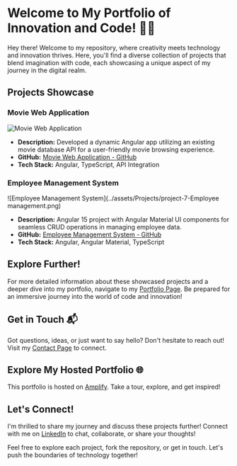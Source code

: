 # Welcome to My Portfolio of Innovation and Code! 🚀🌟

Hey there! Welcome to my repository, where creativity meets technology and innovation thrives. Here, you'll find a diverse collection of projects that blend imagination with code, each showcasing a unique aspect of my journey in the digital realm.

## Projects Showcase

### Movie Web Application
![Movie Web Application](../assets/Projects/project-9-moviesYTS.png)
- **Description:** Developed a dynamic Angular app utilizing an existing movie database API for a user-friendly movie browsing experience.
- **GitHub:** [Movie Web Application - GitHub](https://github.com/IjaasMohamed/movies-app)
- **Tech Stack:** Angular, TypeScript, API Integration

### Employee Management System
![Employee Management System](../assets/Projects/project-7-Employee management.png)
- **Description:** Angular 15 project with Angular Material UI components for seamless CRUD operations in managing employee data.
- **GitHub:** [Employee Management System - GitHub](https://github.com/IjaasMohamed/Employee-Management-Application)
- **Tech Stack:** Angular, Angular Material, TypeScript

## Explore Further!

For more detailed information about these showcased projects and a deeper dive into my portfolio, navigate to my [Portfolio Page](https://demo.d2bnr2oswv0k7y.amplifyapp.com/projects). Be prepared for an immersive journey into the world of code and innovation!

## Get in Touch 📬

Got questions, ideas, or just want to say hello? Don't hesitate to reach out! Visit my [Contact Page](https://demo.d2bnr2oswv0k7y.amplifyapp.com/contact) to connect.

## Explore My Hosted Portfolio 🌐

This portfolio is hosted on [Amplify](https://demo.d2bnr2oswv0k7y.amplifyapp.com/). Take a tour, explore, and get inspired!

## Let's Connect!

I'm thrilled to share my journey and discuss these projects further! Connect with me on [LinkedIn](https://www.linkedin.com/in/ijaas-f-948804112/) to chat, collaborate, or share your thoughts!

Feel free to explore each project, fork the repository, or get in touch. Let's push the boundaries of technology together!
